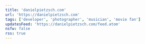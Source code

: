 ```yaml
---
title: 'danielpietzsch.com'
url: 'https://danielpietzsch.com'
tags: ['developer', 'photographer', 'musician', 'movie fan']
updatesFeed: 'https://danielpietzsch.com/feed.atom'
nsfw: false
rss: true
---
```

